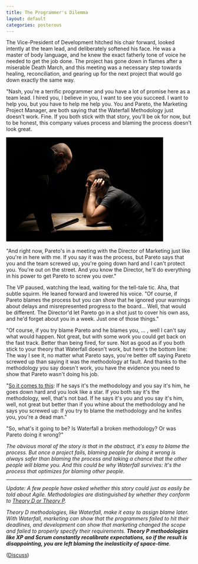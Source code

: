 ```yaml
---
title: The Programmer's Dilemma
layout: default
categories: posterous
---
```


The Vice-President of Development hitched his chair forward, looked intently at the team lead, and deliberately softened his face. He was a master of body language, and he knew the exact fatherly tone of voice he needed to get the job done. The project has gone down in flames after a miserable Death March, and this meeting was a necessary step towards healing, reconciliation, and gearing up for the next project that would go down exactly the same way.

"Nash, you're a terrific programmer and you have a lot of promise here as a team lead. I hired you, I believe in you, I want to see you succeed. I want to help you, but you have to help me help you. You and Pareto, the Marketing Project Manager, are both saying that the Waterfall Methodology just doesn't work. Fine. If you both stick with that story, you'll be ok for now, but to be honest, this company values process and blaming the process doesn't look great.

![](/assets/images/Police-Interrogation1.jpg)

"And right now, Pareto's in a meeting with the Director of Marketing just like you're in here with me. If you say it was the process, but Pareto says that you and the team screwed up, you're going down hard and I can't protect you. You're out on the street. And you know the Director, he'll do everything in his power to get Pareto to screw you over."

The VP paused, watching the lead, waiting for the tell-tale tic. Aha, that subtle squirm. He leaned forward and lowered his voice. "Of course, if Pareto blames the process but you can show that he ignored your warnings about delays and misrepresented progress to the board... Well, that would be different. The Director'd let Pareto go in a shot just to cover his own ass, and he'd forget about you in a week. Just one of those things."

"Of course, if you try blame Pareto and he blames you, ... , well I can't say what would happen. Not great, but with some work you could get back on the fast track. Better than being fired, for sure. Not as good as if you both stick to your theory that Waterfall doesn't work, but here's the bottom line: The way I see it, no matter what Pareto says, you're better off saying Pareto screwed up than saying it was the methodology at fault. And thanks to the methodology you say doesn't work, you have the evidence you need to show that Pareto wasn't doing his job.

"[So it comes to this](http://plato.stanford.edu/entries/prisoner-dilemma/): If he says it's the methodology and you say it's him, he goes down hard and you look like a star. If you both say it's the methodology, well, that's not bad. If he says it's you and you say it's him, well, not great but better than if you whine about the methodology and he says you screwed up: If you try to blame the methodology and he knifes you, you're a dead man."

"So, what's it going to be? Is Waterfall a broken methodology? Or was Pareto doing it wrong?"

_The obvious moral of the story is that in the abstract, it's easy to blame the process. But once a project fails, blaming people for doing it wrong is always safer than blaming the process and taking a chance that the other people will blame you. And this could be why Waterfall survives: It's the process that optimizes for blaming other people._

---

_Update: A few people have asked whether this story could just as easily be told about Agile. Methodologies are distinguished by whether they conform to [Theory D or Theory P](http://raganwald.com/2007/06/which-theory-first-evidence.html)._

_Theory D methodologies, like Waterfall, make it easy to assign blame later. With Waterfall, marketing can show that the programmers failed to hit their deadlines, and development can show that marketing changed the scope and failed to properly specify their requirements. __Theory P methodologies like XP and Scrum constantly recalibrate expectations, so if the result is disappointing, you are left blaming the inelasticity of space-time__._

([Discuss](http://news.ycombinator.com/item?id=2621907))
